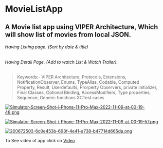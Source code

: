 # MovieListApp
## A Movie list app using VIPER Architecture, Which will show list of movies from local JSON.
###### Having Listing page. (Sort by date & title)
###### Having Detail Page. (Add to watch List & Watch Trailer).

> Keywords:- VIPER Architecture, Protocols, Extensions, NotificationObserver, Enums, TypeAlias, Codable, Computed Property, Result, Userdefaults, Prorperty Observers, private initializer, Final Classes, Optional Binding, AccessModifiers, Type properties, Sequence, Generic functions 
> XCTest cases

[![Simulator-Screen-Shot-i-Phone-11-Pro-Max-2022-11-09-at-00-19-48.png](https://i.postimg.cc/nLVjw8kG/Simulator-Screen-Shot-i-Phone-11-Pro-Max-2022-11-09-at-00-19-48.png)](https://postimg.cc/gx52nT1x)

[![Simulator-Screen-Shot-i-Phone-11-Pro-Max-2022-11-09-at-00-19-57.png](https://i.postimg.cc/nVmz2cxt/Simulator-Screen-Shot-i-Phone-11-Pro-Max-2022-11-09-at-00-19-57.png)](https://postimg.cc/vDQbHyDP)

[![200672503-6c0e453b-693f-4e41-a738-b47714d665da.png](https://i.postimg.cc/NjRG8Nv7/200672503-6c0e453b-693f-4e41-a738-b47714d665da.png)](https://postimg.cc/YvqwMz9h)

To See video of app click on  [Video](https://drive.google.com/file/d/1B_jjwJo-picwM2-1jePl_uaw_p6XfcvK/view?usp=sharing)

